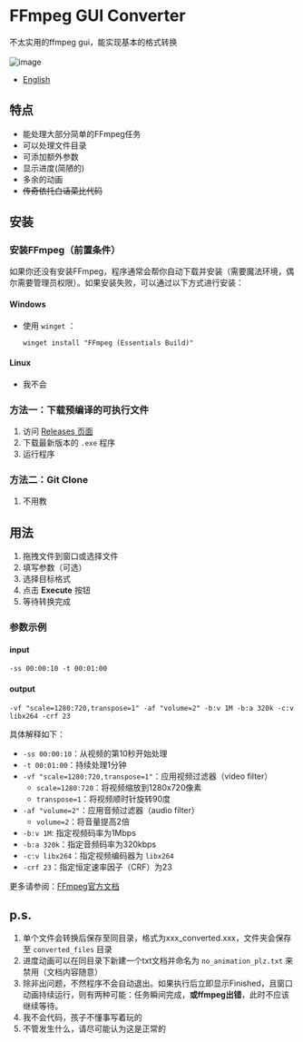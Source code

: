 # FFmpeg GUI Converter
不太实用的ffmpeg gui，能实现基本的格式转换
<br><br>
![image](https://github.com/user-attachments/assets/65b4883c-c227-4119-8872-695ea72b7bdb)

- [English](README_en.md)

## 特点

- 能处理大部分简单的FFmpeg任务
- 可以处理文件目录
- 可添加额外参数
- 显示进度(简陋的)
- 多余的动画
- ~~传奇依托白话菜比代码~~

## 安装

### 安装FFmpeg（前置条件）

如果你还没有安装FFmpeg，程序通常会帮你自动下载并安装（需要魔法环境，偶尔需要管理员权限）。如果安装失败，可以通过以下方式进行安装：
#### Windows
- 使用 `winget` ：
  ```shell
  winget install "FFmpeg (Essentials Build)"
  ```
#### Linux
 - 我不会
### 方法一：下载预编译的可执行文件

1. 访问 [Releases 页面](../../releases)
2. 下载最新版本的 `.exe` 程序
3. 运行程序

### 方法二：Git Clone

1. 不用教

## 用法

1. 拖拽文件到窗口或选择文件
2. 填写参数（可选） 
3. 选择目标格式
4. 点击 **Execute** 按钮
5. 等待转换完成

### 参数示例

#### input
```shell
-ss 00:00:10 -t 00:01:00
```
#### output
```shell
-vf "scale=1280:720,transpose=1" -af "volume=2" -b:v 1M -b:a 320k -c:v libx264 -crf 23
```
具体解释如下：
- `-ss 00:00:10`：从视频的第10秒开始处理
- `-t 00:01:00`：持续处理1分钟
- `-vf "scale=1280:720,transpose=1"`：应用视频过滤器（video filter）
  - `scale=1280:720`：将视频缩放到1280x720像素
  - `transpose=1`：将视频顺时针旋转90度
- `-af "volume=2"`：应用音频过滤器（audio filter）
  - `volume=2`：将音量提高2倍
- `-b:v 1M`: 指定视频码率为1Mbps
- `-b:a 320k`：指定音频码率为320kbps
- `-c:v libx264`：指定视频编码器为 `libx264`
- `-crf 23`：指定恒定速率因子（CRF）为23

更多请参阅：[FFmpeg官方文档](https://ffmpeg.org/ffmpeg.html)

## p.s.

1. 单个文件会转换后保存至同目录，格式为xxx_converted.xxx，文件夹会保存至 `converted_files` 目录
2. 进度动画可以在同目录下新建一个txt文档并命名为 `no_animation_plz.txt` 来禁用（文档内容随意）
3. 除非出问题，不然程序不会自动退出。如果执行后立即显示Finished，且窗口动画持续运行，则有两种可能：任务瞬间完成，**或ffmpeg出错**，此时不应该继续等待。
4. 我不会代码，孩子不懂事写着玩的
5. 不管发生什么，请尽可能认为这是正常的